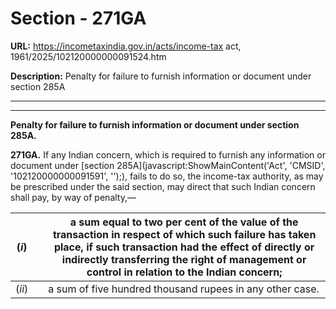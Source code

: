 # Section - 271GA

**URL:** https://incometaxindia.gov.in/acts/income-tax act, 1961/2025/102120000000091524.htm

**Description:** Penalty for failure to furnish information or document under section 285A

---

****

**Penalty for failure to furnish information or document under section 285A.**

**271GA.** If any Indian concern, which is required to furnish any information or document under [section 285A](javascript:ShowMainContent\('Act', 'CMSID', '102120000000091591', ''\);), fails to do so, the income-tax authority, as may be prescribed under the said section, may direct that such Indian concern shall pay, by way of penalty,—

(_i_)|  |  a sum equal to two per cent of the value of the transaction in respect of which such failure has taken place, if such transaction had the effect of directly or indirectly transferring the right of management or control in relation to the Indian concern;  
---|---|---  
(_ii_)|  |  a sum of five hundred thousand rupees in any other case.